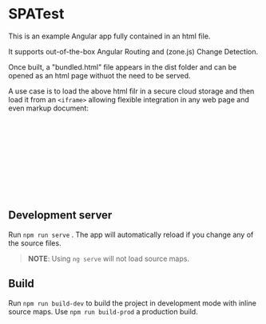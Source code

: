 # SPATest

This is an example Angular app fully contained in an html file. 

It supports out-of-the-box Angular Routing and (zone.js) Change Detection.

Once built, a "bundled.html" file appears in the dist folder and can be opened as an html page withuot the need to be served.

A use case is to load the above html filr in a secure cloud storage and then load it from an `<iframe>` allowing flexible integration in any web page and even markup document:

<iframe id="example" onload="onLoad()" style="border: none; width: 100%;" src="" sandbox>

</iframe>
<script>
    function onLoad() {
        var iframe = document.getElementById("example");
        iframe.height = iframe.contentWindow.document.body.scrollHeight * 1.1 + "px";
    }
</script>

## Development server

Run `npm run serve` . The app will automatically reload if you change any of the source files.
>**NOTE**: Using `ng serve` will not load source maps.

## Build

Run `npm run build-dev` to build the project in development mode with inline source maps. Use `npm run build-prod` a production build.

